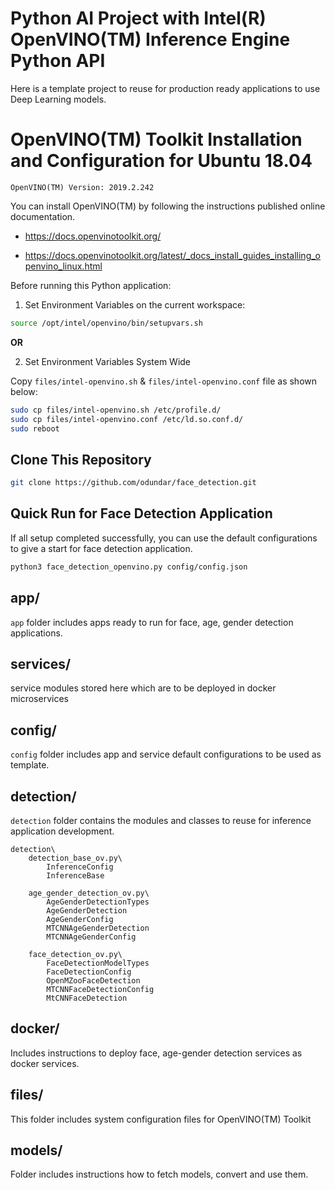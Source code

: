 # Python AI Project with Intel(R) OpenVINO(TM) Inference Engine Python API

Here is a template project to reuse for production ready applications to use Deep Learning models.

# OpenVINO(TM) Toolkit Installation and Configuration for Ubuntu 18.04

 ``OpenVINO(TM) Version: 2019.2.242``

You can install OpenVINO(TM) by following the instructions published online documentation.

- https://docs.openvinotoolkit.org/

- https://docs.openvinotoolkit.org/latest/_docs_install_guides_installing_openvino_linux.html

Before running this Python application:

1. Set Environment Variables on the current workspace:

```bash
source /opt/intel/openvino/bin/setupvars.sh
```

**OR**

2. Set Environment Variables System Wide

Copy `files/intel-openvino.sh` & `files/intel-openvino.conf` file as shown below:

```bash
sudo cp files/intel-openvino.sh /etc/profile.d/
sudo cp files/intel-openvino.conf /etc/ld.so.conf.d/ 
sudo reboot
```

## Clone This Repository

```bash
git clone https://github.com/odundar/face_detection.git
```

## Quick Run for Face Detection Application
If all setup completed successfully, you can use the default configurations to give a start for face detection application. 

```bash
python3 face_detection_openvino.py config/config.json
```

## app/

`app` folder includes apps ready to run for face, age, gender detection applications.

## services/

service modules stored here which are to be deployed in docker microservices

## config/

`config` folder includes app and service default configurations to be used as template.  

## detection/

`detection` folder contains the modules and classes to reuse for inference application development.

```
detection\
    detection_base_ov.py\
        InferenceConfig
        InferenceBase
    
    age_gender_detection_ov.py\
        AgeGenderDetectionTypes
        AgeGenderDetection
        AgeGenderConfig
        MTCNNAgeGenderDetection
        MTCNNAgeGenderConfig
    
    face_detection_ov.py\
        FaceDetectionModelTypes
        FaceDetectionConfig
        OpenMZooFaceDetection
        MTCNNFaceDetectionConfig
        MtCNNFaceDetection
```

## docker/

Includes instructions to deploy face, age-gender detection services as docker services.

## files/

This folder includes system configuration files for OpenVINO(TM) Toolkit

## models/

Folder includes instructions how to fetch models, convert and use them. 
 
